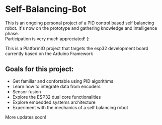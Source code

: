 # Self-Balancing-Bot

This is an ongoing personal project of a PID control based self balancing robot. It's now on the prototype and gathering knowledge and intelligence phase. <br>
Participation is very much appreciated! (:<br>

This is a PlatformIO project that targets the esp32 development board currently based on the Arduino Framework <br>

## Goals for this project:
  - Get familiar and confortable using PID algorithms
  - Learn how to integrate data from encoders
  - Sensor fusion
  - Explore the ESP32 dual core functionalities
  - Explore embedded systems architecture
  - Experiment with the mechanics of a self balancing robot

More updates soon!
